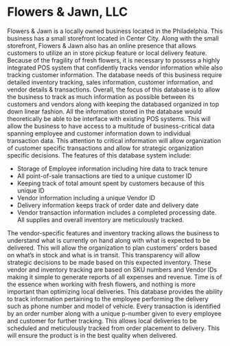 # Flowers & Jawn, LLC

Flowers & Jawn is a locally owned business located in the Philadelphia. This business has a
small storefront located in Center City. Along with the small storefront, Flowers & Jawn also has
an online presence that allows customers to utilize an in store pickup feature or local delivery
feature. Because of the fragility of fresh flowers, it is necessary to possess a highly integrated
POS system that confidently tracks vendor information while also tracking customer
information.
The database needs of this business require detailed inventory tracking, sales information,
customer information, and vendor details & transactions. Overall, the focus of this database is to
allow the business to track as much information as possible between its customers and vendors
along with keeping the databased organized in top down linear fashion. All the information
stored in the database would theoretically be able to be interface with existing POS systems. This
will allow the business to have access to a multitude of business-critical data spanning employee
and customer information down to individual transaction data. This attention to critical
information will allow organization of customer specific transactions and allow for strategic
organization specific decisions.
The features of this database system include:
- Storage of Employee information including hire data to track tenure
- All point-of-sale transactions are tied to a unique customer ID
- Keeping track of total amount spent by customers because of this unique ID
- Vendor information including a unique Vendor ID
- Delivery information keeps track of order date and delivery date
- Vendor transaction information includes a completed processing date.
  All supplies and overall inventory are meticulously tracked.
  
The vendor-specific features and inventory tracking allows the business to understand what is
currently on hand along with what is expected to be delivered. This will allow the organization to
plan customers’ orders based on what’s in stock and what is in transit. This transparency will
allow strategic decisions to be made based on this expected inventory. These vendor and inventory tracking are based on SKU numbers and
Vendor IDs making it simple to generate reports of all expenses and revenue.
Time is of the essence when working with fresh flowers, and nothing is more important than
optimizing local deliveries. This database provides the ability to track information pertaining to
the employee performing the delivery such as phone number and model of vehicle. Every
transaction is identified by an order number along with a unique p-number given to every
employee and customer for further tracking. This allows local deliveries to be scheduled and
meticulously tracked from order placement to delivery. This will ensure the product is in the best
quality when delivered.
